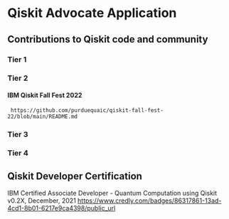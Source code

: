 # Qiskit Advocate Application
## Contributions to Qiskit code and community
### Tier 1

### Tier 2
#### IBM Qiskit Fall Fest 2022 
     https://github.com/purduequaic/qiskit-fall-fest-22/blob/main/README.md

### Tier 3

### Tier 4

## Qiskit Developer Certification
IBM Certified Associate Developer - Quantum Computation using Qiskit v0.2X, December, 2021
https://www.credly.com/badges/86317861-13ad-4cd1-8b01-6217e9ca4398/public_url
## 
